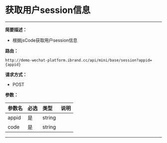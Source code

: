 
# 获取用户session信息
 ****

**简要描述：**


-  根据jsCode获取用户session信息


**路由：**

```
http://demo-wechat-platform.ibrand.cc/api/mini/base/session?appid={appid}

```
**请求方式：**
- POST

**参数：**

|参数名|必选|类型|说明|
|:----    |:---|:----- |-----   |
|appid |是  |string |  |
|code |是  |string |  |
 ****



